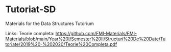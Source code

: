 # Tutoriat-SD
Materials for the Data Structures Tutorium

Links:
Teorie completa: https://github.com/FMI-Materials/FMI-Materials/blob/main/Year%20I/Semester%20II/Structuri%20De%20Date/Tutoriate/2019%20-%202020/Teorie%20Completa.pdf

